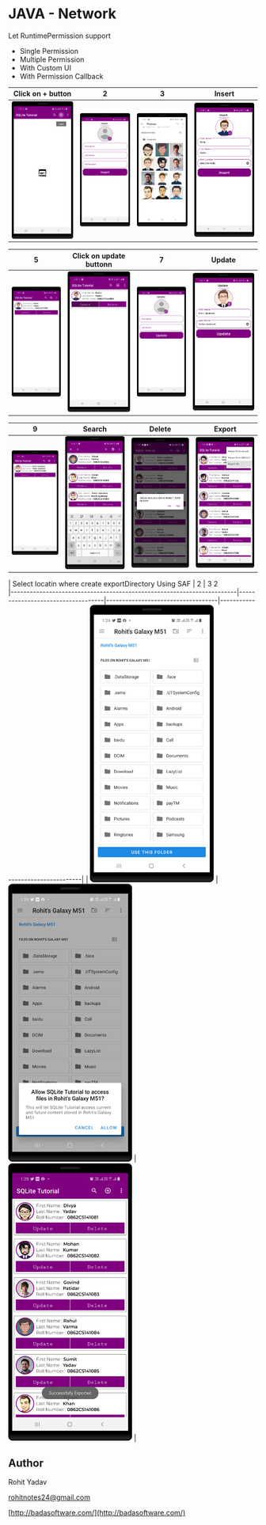 # JAVA - Network #

Let RuntimePermission support

- Single Permission
- Multiple Permission
- With Custom UI
- With Permission Callback

|           Click on + button       |                 2                 |                 3                 |              Insert              |
|-----------------------------------|-----------------------------------|-----------------------------------|----------------------------------|
| <img src="art/1.png" width="250"> | <img src="art/2.png" width="250"> | <img src="art/3.png" width="250"> |<img src="art/4.png" width="250"> |

|                  5                |      Click on update buttonn      |                 7                 |              Update              |
|-----------------------------------|-----------------------------------|-----------------------------------|----------------------------------|
| <img src="art/5.png" width="250"> | <img src="art/6.png" width="250"> | <img src="art/7.png" width="250"> |<img src="art/8.png" width="250"> |

|                  9                |              Search               |             Delete                |              Export              |
|-----------------------------------|-----------------------------------|-----------------------------------|----------------------------------|
| <img src="art/9.png" width="250"> | <img src="art/10.png" width="250">| <img src="art/11.png" width="250">|<img src="art/12.png" width="250">|

|        Select locatin where create exportDirectory Using SAF          |                 2                 |                 3                 2                 
|-----------------------------------------------------------------------|-----------------------------------|-----------------------------------|----------------------------------|
| 		<img src="art/13.png" width="250">                      |<img src="art/14.png" width="250"> |<img src="art/15.png" width="250"> |
## Author ##

Rohit Yadav

[rohitnotes24@gmail.com](mailto:rohitnotes24@gmail.com)

[http://badasoftware.com/](http://badasoftware.com/)
